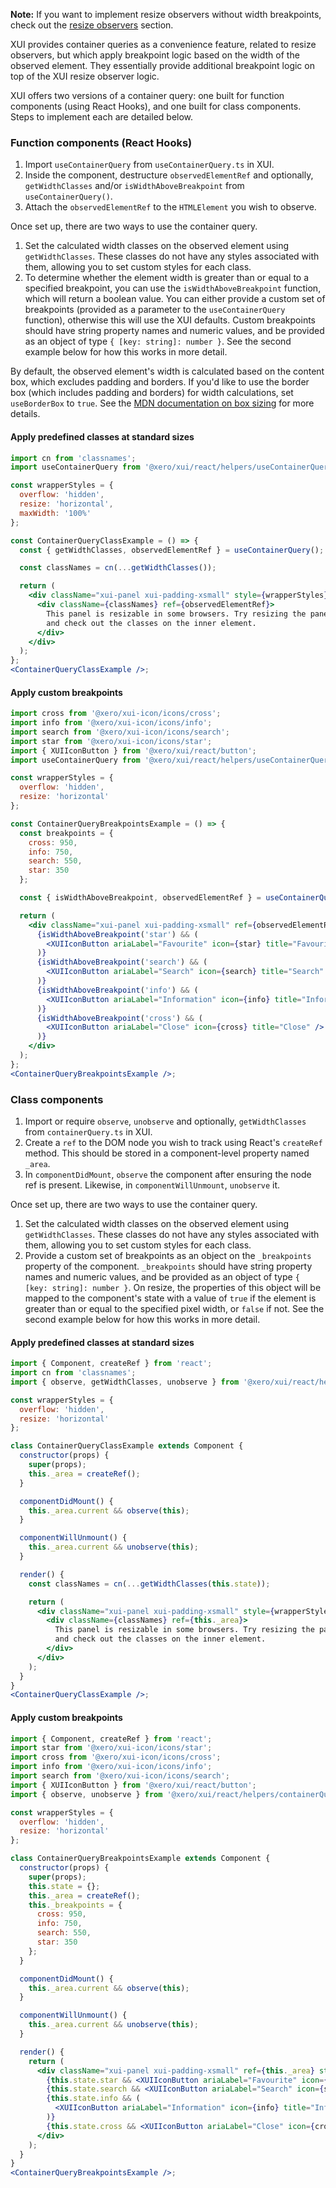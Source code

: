 **Note:** If you want to implement resize observers without width breakpoints, check out the [resize observers](#resize-observers) section.

XUI provides container queries as a convenience feature, related to resize observers, but which apply breakpoint logic based on the width of the observed element. They essentially provide additional breakpoint logic on top of the XUI resize observer logic.

XUI offers two versions of a container query: one built for function components (using React Hooks), and one built for class components. Steps to implement each are detailed below.

### Function components (React Hooks)

1. Import `useContainerQuery` from `useContainerQuery.ts` in XUI.
2. Inside the component, destructure `observedElementRef` and optionally, `getWidthClasses` and/or `isWidthAboveBreakpoint` from `useContainerQuery()`.
3. Attach the `observedElementRef` to the `HTMLElement` you wish to observe.

Once set up, there are two ways to use the container query.

1. Set the calculated width classes on the observed element using `getWidthClasses`. These classes do not have any styles associated with them, allowing you to set custom styles for each class.
2. To determine whether the element width is greater than or equal to a specified breakpoint, you can use the `isWidthAboveBreakpoint` function, which will return a boolean value. You can either provide a custom set of breakpoints (provided as a parameter to the `useContainerQuery` function), otherwise this will use the XUI defaults. Custom breakpoints should have string property names and numeric values, and be provided as an object of type `{ [key: string]: number }`. See the second example below for how this works in more detail.

By default, the observed element's width is calculated based on the content box, which excludes padding and borders. If you'd like to use the border box (which includes padding and borders) for width calculations, set `useBorderBox` to `true`. See the [MDN documentation on box sizing](https://developer.mozilla.org/en-US/docs/Web/CSS/box-sizing) for more details.

#### Apply predefined classes at standard sizes

```jsx harmony
import cn from 'classnames';
import useContainerQuery from '@xero/xui/react/helpers/useContainerQuery';

const wrapperStyles = {
  overflow: 'hidden',
  resize: 'horizontal',
  maxWidth: '100%'
};

const ContainerQueryClassExample = () => {
  const { getWidthClasses, observedElementRef } = useContainerQuery();

  const classNames = cn(...getWidthClasses());

  return (
    <div className="xui-panel xui-padding-xsmall" style={wrapperStyles}>
      <div className={classNames} ref={observedElementRef}>
        This panel is resizable in some browsers. Try resizing the panel (or resize your window),
        and check out the classes on the inner element.
      </div>
    </div>
  );
};
<ContainerQueryClassExample />;
```

#### Apply custom breakpoints

```jsx harmony
import cross from '@xero/xui-icon/icons/cross';
import info from '@xero/xui-icon/icons/info';
import search from '@xero/xui-icon/icons/search';
import star from '@xero/xui-icon/icons/star';
import { XUIIconButton } from '@xero/xui/react/button';
import useContainerQuery from '@xero/xui/react/helpers/useContainerQuery';

const wrapperStyles = {
  overflow: 'hidden',
  resize: 'horizontal'
};

const ContainerQueryBreakpointsExample = () => {
  const breakpoints = {
    cross: 950,
    info: 750,
    search: 550,
    star: 350
  };

  const { isWidthAboveBreakpoint, observedElementRef } = useContainerQuery(breakpoints);

  return (
    <div className="xui-panel xui-padding-xsmall" ref={observedElementRef} style={wrapperStyles}>
      {isWidthAboveBreakpoint('star') && (
        <XUIIconButton ariaLabel="Favourite" icon={star} title="Favourite" />
      )}
      {isWidthAboveBreakpoint('search') && (
        <XUIIconButton ariaLabel="Search" icon={search} title="Search" />
      )}
      {isWidthAboveBreakpoint('info') && (
        <XUIIconButton ariaLabel="Information" icon={info} title="Information" />
      )}
      {isWidthAboveBreakpoint('cross') && (
        <XUIIconButton ariaLabel="Close" icon={cross} title="Close" />
      )}
    </div>
  );
};
<ContainerQueryBreakpointsExample />;
```

### Class components

1. Import or require `observe`, `unobserve` and optionally, `getWidthClasses` from `containerQuery.ts` in XUI.
2. Create a `ref` to the DOM node you wish to track using React's `createRef` method. This should be stored in a component-level property named `_area`.
3. In `componentDidMount`, `observe` the component after ensuring the node ref is present. Likewise, in `componentWillUnmount`, `unobserve` it.

Once set up, there are two ways to use the container query.

1. Set the calculated width classes on the observed element using `getWidthClasses`. These classes do not have any styles associated with them, allowing you to set custom styles for each class.
2. Provide a custom set of breakpoints as an object on the `_breakpoints` property of the component. `_breakpoints` should have string property names and numeric values, and be provided as an object of type `{ [key: string]: number }`. On resize, the properties of this object will be mapped to the component's state with a value of `true` if the element is greater than or equal to the specified pixel width, or `false` if not. See the second example below for how this works in more detail.

#### Apply predefined classes at standard sizes

```jsx harmony
import { Component, createRef } from 'react';
import cn from 'classnames';
import { observe, getWidthClasses, unobserve } from '@xero/xui/react/helpers/containerQuery';

const wrapperStyles = {
  overflow: 'hidden',
  resize: 'horizontal'
};

class ContainerQueryClassExample extends Component {
  constructor(props) {
    super(props);
    this._area = createRef();
  }

  componentDidMount() {
    this._area.current && observe(this);
  }

  componentWillUnmount() {
    this._area.current && unobserve(this);
  }

  render() {
    const classNames = cn(...getWidthClasses(this.state));

    return (
      <div className="xui-panel xui-padding-xsmall" style={wrapperStyles}>
        <div className={classNames} ref={this._area}>
          This panel is resizable in some browsers. Try resizing the panel (or resize your window),
          and check out the classes on the inner element.
        </div>
      </div>
    );
  }
}
<ContainerQueryClassExample />;
```

#### Apply custom breakpoints

```jsx harmony
import { Component, createRef } from 'react';
import star from '@xero/xui-icon/icons/star';
import cross from '@xero/xui-icon/icons/cross';
import info from '@xero/xui-icon/icons/info';
import search from '@xero/xui-icon/icons/search';
import { XUIIconButton } from '@xero/xui/react/button';
import { observe, unobserve } from '@xero/xui/react/helpers/containerQuery';

const wrapperStyles = {
  overflow: 'hidden',
  resize: 'horizontal'
};

class ContainerQueryBreakpointsExample extends Component {
  constructor(props) {
    super(props);
    this.state = {};
    this._area = createRef();
    this._breakpoints = {
      cross: 950,
      info: 750,
      search: 550,
      star: 350
    };
  }

  componentDidMount() {
    this._area.current && observe(this);
  }

  componentWillUnmount() {
    this._area.current && unobserve(this);
  }

  render() {
    return (
      <div className="xui-panel xui-padding-xsmall" ref={this._area} style={wrapperStyles}>
        {this.state.star && <XUIIconButton ariaLabel="Favourite" icon={star} title="Favourite" />}
        {this.state.search && <XUIIconButton ariaLabel="Search" icon={search} title="Search" />}
        {this.state.info && (
          <XUIIconButton ariaLabel="Information" icon={info} title="Information" />
        )}
        {this.state.cross && <XUIIconButton ariaLabel="Close" icon={cross} title="Close" />}
      </div>
    );
  }
}
<ContainerQueryBreakpointsExample />;
```

